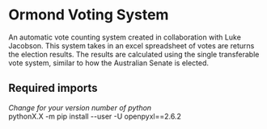 # Ormond Voting System

An automatic vote counting system created in collaboration with Luke Jacobson. This system takes in an excel spreadsheet of votes are returns the election results. The results are calculated using the single transferable vote system, similar to how the Australian Senate is elected.

## Required imports
*Change for your version number of python*\
pythonX.X -m pip install --user -U openpyxl==2.6.2
